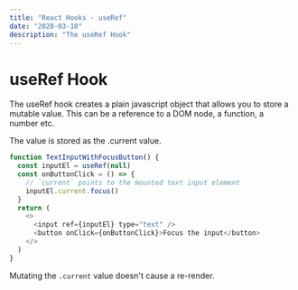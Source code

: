 ```yaml
---
title: "React Hooks - useRef"
date: "2020-03-10"
description: "The useRef Hook"
---
```


# useRef Hook

The useRef hook creates a plain javascript object that allows you to store a mutable value. This can be a reference to a DOM node, a function, a number etc.

The value is stored as the .current value.

```js
function TextInputWithFocusButton() {
  const inputEl = useRef(null)
  const onButtonClick = () => {
    // `current` points to the mounted text input element
    inputEl.current.focus()
  }
  return (
    <>
      <input ref={inputEl} type="text" />
      <button onClick={onButtonClick}>Focus the input</button>
    </>
  )
}
```

Mutating the `.current` value doesn't cause a re-render.
